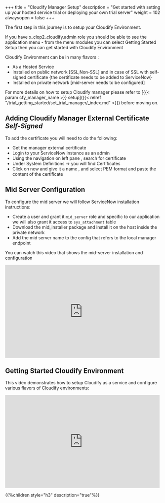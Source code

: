 +++
title = "Cloudify Manager Setup"
description = "Get started with setting up your hosted service trial or deploying your own trial server"
weight = 102
alwaysopen = false
+++

The first step in this journey is to setup your Cloudify Environment.

If you have x_clop2_cloudify.admin role you should be able to see the application menu - from the menu modules you can select Getting Started Setup then you can get started with Cloudify Environment

Cloudify Environment can be in many flavors :

* As a Hosted Service
* Installed on public network [SSL,Non-SSL] and in case of SSL with self-signed certificate
  {the certificate needs to be added to ServiceNow}
* Installed on private network [mid-server needs to be configured]

For more details on how to setup Cloudify manager please refer to [{{< param cfy_manager_name >}} setup]({{< relref "/trial_getting_started/set_trial_manager/_index.md" >}}) before moving on.


## Adding Cloudify Manager External Certificate *Self-Signed*

To add the certificate you will need to do the following:

* Get the manager external certificate
* Login to your ServiceNow instance as an admin
* Using the navigation on left pane , search for certificate
* Under System Definitions -> you will find Certificates
* Click on new and give it a name , and select PEM format and paste the content of the certificate


## Mid Server Configuration

To configure the mid server we will follow ServiceNow installation instructions:

* Create a user and grant it `mid_server` role and specific to our application we will also grant it access to `sys_attachment` table
* Download the mid_installer package and install it on the host inside the private network
* Add the mid server name to the config that refers to the local manager endpoint

You can watch this video that shows the mid-server installation and configuration

<iframe src="https://player.vimeo.com/video/672061772" width="500" height="300" frameborder="0" allow="autoplay; fullscreen" allowfullscreen></iframe>


## Getting Started Cloudify Environment

This video demonstrates how to setup Cloudify as a service and configure various flavors of Cloudify environments:

<iframe src="https://player.vimeo.com/video/664376837" width="500" height="300" frameborder="0" allow="autoplay; fullscreen" allowfullscreen></iframe>

{{%children style="h3" description="true"%}}
